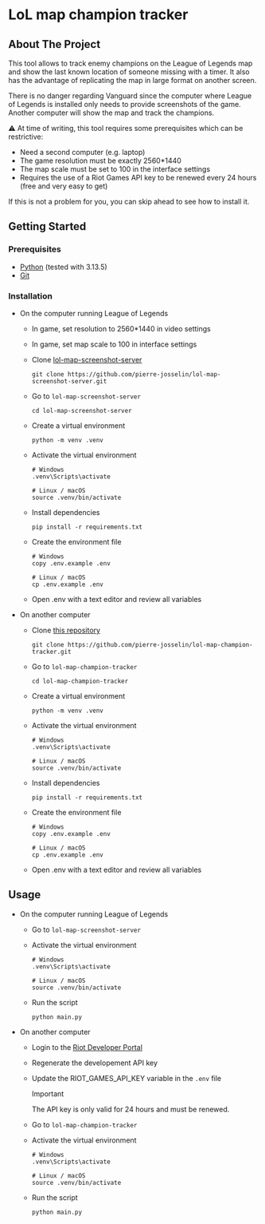 
# LoL map champion tracker

## About The Project

This tool allows to track enemy champions on the League of Legends map and show the last known location of someone missing with a timer. It also has the advantage of replicating the map in large format on another screen.

There is no danger regarding Vanguard since the computer where League of Legends is installed only needs to provide screenshots of the game. Another computer will show the map and track the champions.

⚠️ At time of writing, this tool requires some prerequisites which can be restrictive:

- Need a second computer (e.g. laptop)
- The game resolution must be exactly 2560*1440
- The map scale must be set to 100 in the interface settings
- Requires the use of a Riot Games API key to be renewed every 24 hours (free and very easy to get)

If this is not a problem for you, you can skip ahead to see how to install it.

## Getting Started

### Prerequisites

- [Python](https://www.python.org/downloads/) (tested with 3.13.5)
- [Git](https://git-scm.com/downloads)

### Installation

- On the computer running League of Legends

    - In game, set resolution to 2560*1440 in video settings

    - In game, set map scale to 100 in interface settings

    - Clone [lol-map-screenshot-server](https://github.com/pierre-josselin/lol-map-screenshot-server)

        ```
        git clone https://github.com/pierre-josselin/lol-map-screenshot-server.git
        ```

    - Go to `lol-map-screenshot-server`

        ```
        cd lol-map-screenshot-server
        ```

    - Create a virtual environment

        ```
        python -m venv .venv
        ```

    - Activate the virtual environment

        ```
        # Windows
        .venv\Scripts\activate

        # Linux / macOS
        source .venv/bin/activate
        ```

    - Install dependencies

        ```
        pip install -r requirements.txt
        ```

    - Create the environment file

        ```
        # Windows
        copy .env.example .env

        # Linux / macOS
        cp .env.example .env
        ```

    - Open .env with a text editor and review all variables

- On another computer

    - Clone [this repository](https://github.com/pierre-josselin/lol-map-champion-tracker)

        ```
        git clone https://github.com/pierre-josselin/lol-map-champion-tracker.git
        ```

    - Go to `lol-map-champion-tracker`

        ```
        cd lol-map-champion-tracker
        ```

    - Create a virtual environment

        ```
        python -m venv .venv
        ```

    - Activate the virtual environment

        ```
        # Windows
        .venv\Scripts\activate

        # Linux / macOS
        source .venv/bin/activate
        ```

    - Install dependencies

        ```
        pip install -r requirements.txt
        ```

    - Create the environment file

        ```
        # Windows
        copy .env.example .env

        # Linux / macOS
        cp .env.example .env
        ```

    - Open .env with a text editor and review all variables

## Usage

- On the computer running League of Legends

    - Go to `lol-map-screenshot-server`

    - Activate the virtual environment

        ```
        # Windows
        .venv\Scripts\activate

        # Linux / macOS
        source .venv/bin/activate
        ```

    - Run the script

        ```
        python main.py
        ```

- On another computer

    - Login to the [Riot Developer Portal](https://developer.riotgames.com)

    - Regenerate the developement API key

    - Update the RIOT_GAMES_API_KEY variable in the `.env` file

        > [!IMPORTANT]  
        > The API key is only valid for 24 hours and must be renewed.

    - Go to `lol-map-champion-tracker`

    - Activate the virtual environment

        ```
        # Windows
        .venv\Scripts\activate

        # Linux / macOS
        source .venv/bin/activate
        ```

    - Run the script

        ```
        python main.py
        ```
